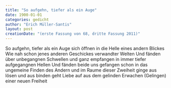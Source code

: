 ```yaml
---
title: "So aufgehn, tiefer als ein Auge"
date: 1900-01-01
categories: gedicht
author: "Erich Müller-Santis"
layout: post
creationDate: "(erste Fassung von 68, dritte Fassung 2011)"
---
```

So aufgehn, tiefer als ein Auge
sich öffnen in die Helle eines andern Blickes
Wie nah schon jenes anderen Geschickes
verwandter Welten
Und fänden über unbegangnen Schwellen
und ganz empfangen
in immer tiefer aufgegangnen Hellen
Und fänden beide uns gefangen
schon in das ungemeine Finden
des Andern und
im Raume dieser Zweiheit
ginge aus lösen und aus binden
geht Liebe auf aus dem gelinden
Erwachen (Gelingen) einer neuen Freiheit
